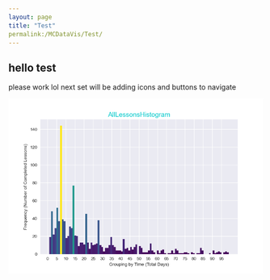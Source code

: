 ```yaml
---
layout: page
title: "Test"
permalink:/MCDataVis/Test/
---
```





## hello test

please work lol next set will be adding icons and buttons to navigate 

![Testy Mc Test](\AllLessonsHistogram.png)